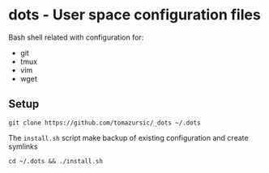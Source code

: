 # dots - User space configuration files

Bash shell related with configuration for:

* git
* tmux
* vim
* wget

## Setup
```
git clone https://github.com/tomazursic/_dots ~/.dots
```
The `install.sh` script make backup of existing configuration and create symlinks

```
cd ~/.dots && ./install.sh
```
